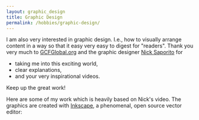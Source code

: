 ```yaml
---
layout: graphic_design
title: Graphic Design
permalink: /hobbies/graphic-design/
---
```


I am also very interested in graphic design. I.e., how to visually arrange content in a way so that it easy very easy to digest for "readers". Thank you very much to [GCFGlobal.org](https://edu.gcfglobal.org/en/beginning-graphic-design/) and the graphic designer [Nick Saporito](https://www.youtube.com/c/LogosByNick/videos) for

- taking me into this exciting world,
- clear explanations,
- and your very inspirational videos.

Keep up the great work!

Here are some of my work which is heavily based on Nick's video. The graphics are created with [Inkscape](https://inkscape.org/), a phenomenal, open source vector editor:

